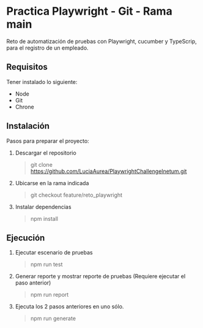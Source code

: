 # Practica Playwright - Git - Rama main

Reto de automatización de pruebas con Playwright, cucumber y TypeScrip, para el registro de un empleado.

## Requisitos
Tener instalado lo siguiente:
 - Node
 - Git
 - Chrone

## Instalación
Pasos para preparar el proyecto:

 1. Descargar el repositorio
	> git clone https://github.com/LuciaAurea/PlaywrightChallengeInetum.git
	
 2. Ubicarse en la rama indicada
	> git checkout feature/reto_playwright
	
 3. Instalar dependencias
	> npm install

## Ejecución

 1. Ejecutar escenario de pruebas
	> npm run test
	
 2. Generar reporte y mostrar reporte de pruebas (Requiere ejecutar el paso anterior)
	> npm run report
	
 3. Ejecuta los 2 pasos anteriores en uno sólo.
	> npm run generate 